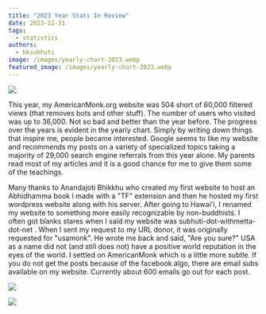 ```yaml
---
title: "2023 Year Stats In Review"
date: 2023-12-31
tags: 
  - statistics
authors: 
  - bksubhuti
image: /images/yearly-chart-2023.webp
featured_image: /images/yearly-chart-2023.webp
---
```


![](/images/yearly-chart-2023-1024x409.webp)

This year, my AmericanMonk.org website was 504 short of 60,000 filtered views (that removes bots and other stuff). The number of users who visited was up to 36,000. Not so bad and better than the year before. The progress over the years is evident in the yearly chart. Simply by writing down things that inspire me, people became interested. Google seems to like my website and recommends my posts on a variety of specialized topics taking a majority of 29,000 search engine referrals from this year alone. My parents read most of my articles and it is a good chance for me to give them some of the teachings.

Many thanks to Anandajoti Bhikkhu who created my first website to host an Abhidhamma book I made with a "TF" extension and then he hosted my first wordpress website along with his server. After going to Hawai'i, I renamed my website to something more easily recognizable by non-buddhists. I often got blanks stares when I said my website was subhuti-dot-withmetta-dot-net . When I sent my request to my URL donor, it was originally requested for "usamonk". He wrote me back and said, "Are you sure?" USA as a name did not (and still does not) have a positive world reputation in the eyes of the world. I settled on AmericanMonk which is a little more subtle. If you do not get the posts because of the facebook algo, there are email subs available on my website. Currently about 600 emails go out for each post.

![](/images/2023-year-top-posts-1024x667.webp)

![](/images/year2023-referrals.webp)